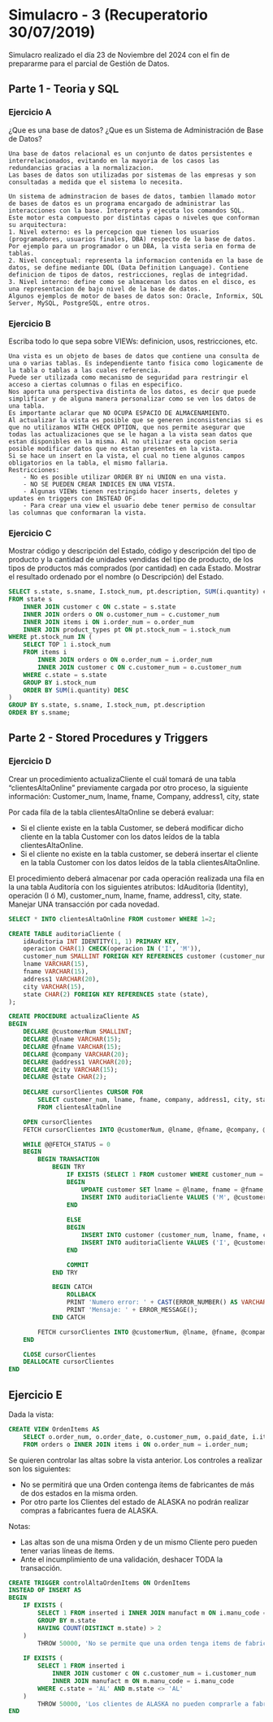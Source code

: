 # Simulacro - 3 (Recuperatorio 30/07/2019)

Simulacro realizado el día 23 de Noviembre del 2024 con el fin de prepararme para el parcial de Gestión de Datos.

## Parte 1 - Teoria y SQL

### Ejercicio A
¿Que es una base de datos? ¿Que es un Sistema de Administración de Base de Datos?

```
Una base de datos relacional es un conjunto de datos persistentes e interrelacionados, evitando en la mayoria de los casos las redundancias gracias a la normalizacion. 
Las bases de datos son utilizadas por sistemas de las empresas y son consultadas a medida que el sistema lo necesita.

Un sistema de adminstracion de bases de datos, tambien llamado motor de bases de datos es un programa encargado de administrar las interacciones con la base. Interpreta y ejecuta los comandos SQL.
Este motor esta compuesto por distintas capas o niveles que conforman su arquitectura:
1. Nivel externo: es la percepcion que tienen los usuarios (programadores, usuarios finales, DBA) respecto de la base de datos. Por ejemplo para un programador o un DBA, la vista seria en forma de tablas.
2. Nivel conceptual: representa la informacion contenida en la base de datos, se define mediante DDL (Data Definition Language). Contiene definicion de tipos de datos, restricciones, reglas de integridad.
3. Nivel interno: define como se almacenan los datos en el disco, es una representacion de bajo nivel de la base de datos.
Algunos ejemplos de motor de bases de datos son: Oracle, Informix, SQL Server, MySQL, PostgreSQL, entre otros.
```

### Ejercicio B
Escriba todo lo que sepa sobre VIEWs: definicion, usos, restricciones, etc.

```
Una vista es un objeto de bases de datos que contiene una consulta de una o varias tablas. Es independiente tanto fisica como logicamente de la tabla o tablas a las cuales referencia. 
Puede ser utilizada como mecanismo de seguridad para restringir el acceso a ciertas columnas o filas en especifico.
Nos aporta una perspectiva distinta de los datos, es decir que puede simplificar y de alguna manera personalizar como se ven los datos de una tabla.
Es importante aclarar que NO OCUPA ESPACIO DE ALMACENAMIENTO. 
Al actualizar la vista es posible que se generen inconsistencias si es que no utilizamos WITH CHECK OPTION, que nos permite asegurar que todas las actualizaciones que se le hagan a la vista sean datos que estan disponibles en la misma. Al no utilizar esta opcion seria posible modificar datos que no estan presentes en la vista. 
Si se hace un insert en la vista, el cual no tiene algunos campos obligatorios en la tabla, el mismo fallaria.
Restricciones:
    - No es posible utilizar ORDER BY ni UNION en una vista.
    - NO SE PUEDEN CREAR INDICES EN UNA VISTA.
    - Algunas VIEWs tienen restringido hacer inserts, deletes y updates en triggers con INSTEAD OF.
    - Para crear una view el usuario debe tener permiso de consultar las columnas que conformaran la vista.
```

### Ejercicio C
Mostrar código y descripción del Estado, código y descripción del tipo de producto y la cantidad de unidades vendidas del tipo de producto, de los tipos de productos más comprados (por cantidad) en cada Estado. Mostrar el resultado ordenado por el nombre (o Descripción) del Estado.

```sql
SELECT s.state, s.sname, I.stock_num, pt.description, SUM(i.quantity) cantidad_unidades_vendidas
FROM state s
    INNER JOIN customer c ON c.state = s.state
    INNER JOIN orders o ON o.customer_num = c.customer_num
    INNER JOIN items i ON i.order_num = o.order_num
    INNER JOIN product_types pt ON pt.stock_num = i.stock_num
WHERE pt.stock_num IN (
    SELECT TOP 1 i.stock_num
    FROM items i
		INNER JOIN orders o ON o.order_num = i.order_num
        INNER JOIN customer c ON c.customer_num = o.customer_num
    WHERE c.state = s.state
	GROUP BY i.stock_num
    ORDER BY SUM(i.quantity) DESC
)
GROUP BY s.state, s.sname, I.stock_num, pt.description
ORDER BY s.sname;
```

## Parte 2 - Stored Procedures y Triggers

### Ejercicio D
Crear un procedimiento actualizaCliente el cuál tomará de una tabla “clientesAltaOnline” previamente cargada por otro proceso, la siguiente información: Customer_num, lname, fname, Company, address1, city, state

Por cada fila de la tabla clientesAltaOnline se deberá evaluar:
- Si el cliente existe en la tabla Customer, se deberá modificar dicho cliente en la tabla Customer con los datos leídos de la tabla clientesAltaOnline.
- Si el cliente no existe en la tabla customer, se deberá insertar el cliente en la tabla Customer con los datos leídos de la tabla clientesAltaOnline.

El procedimiento deberá almacenar por cada operación realizada una fila en la una tabla Auditoría con los siguientes atributos: IdAuditoria (Identity), operación (I ó M), customer_num, lname, fname, address1, city, state.
Manejar UNA transacción por cada novedad.

```sql
SELECT * INTO clientesAltaOnline FROM customer WHERE 1=2;

CREATE TABLE auditoriaCliente (
    idAuditoria INT IDENTITY(1, 1) PRIMARY KEY,
    operacion CHAR(1) CHECK(operacion IN ('I', 'M')),
    customer_num SMALLINT FOREIGN KEY REFERENCES customer (customer_num),
    lname VARCHAR(15),
    fname VARCHAR(15),
    address1 VARCHAR(20),
    city VARCHAR(15),
    state CHAR(2) FOREIGN KEY REFERENCES state (state),
);

CREATE PROCEDURE actualizaCliente AS
BEGIN
    DECLARE @customerNum SMALLINT;
    DECLARE @lname VARCHAR(15);
    DECLARE @fname VARCHAR(15);
    DECLARE @company VARCHAR(20);
    DECLARE @address1 VARCHAR(20);
    DECLARE @city VARCHAR(15);
    DECLARE @state CHAR(2);
     
    DECLARE cursorClientes CURSOR FOR
        SELECT customer_num, lname, fname, company, address1, city, state
        FROM clientesAltaOnline

    OPEN cursorClientes
    FETCH cursorClientes INTO @customerNum, @lname, @fname, @company, @address1, @city, @state

    WHILE @@FETCH_STATUS = 0
    BEGIN
        BEGIN TRANSACTION
            BEGIN TRY
                IF EXISTS (SELECT 1 FROM customer WHERE customer_num = @customerNum)
                BEGIN
                    UPDATE customer SET lname = @lname, fname = @fname, company = @company, address1 = @address1, city = @city, state = @state WHERE customer_num = @customerNum
                    INSERT INTO auditoriaCliente VALUES ('M', @customerNum, @lname, @fname, @address1, @city, @state)
                END
                
                ELSE
                BEGIN
                    INSERT INTO customer (customer_num, lname, fname, city, company, address1, state) VALUES (@customerNum, @lname, @fname, @city, @company, @address1, @state)
                    INSERT INTO auditoriaCliente VALUES ('I', @customerNum, @lname, @fname, @address1, @city, @state)
                END

                COMMIT
            END TRY

            BEGIN CATCH
                ROLLBACK
                PRINT 'Numero error: ' + CAST(ERROR_NUMBER() AS VARCHAR);
				PRINT 'Mensaje: ' + ERROR_MESSAGE();
            END CATCH

        FETCH cursorClientes INTO @customerNum, @lname, @fname, @company, @address1, @city, @state
    END

	CLOSE cursorClientes
	DEALLOCATE cursorClientes
END
```

## Ejercicio E
Dada la vista:
```sql
CREATE VIEW OrdenItems AS 
    SELECT o.order_num, o.order_date, o.customer_num, o.paid_date, i.item_num, i.stock_num, i.manu_code, i.quantity, i.unit_price 
    FROM orders o INNER JOIN items i ON o.order_num = i.order_num;
```

Se quieren controlar las altas sobre la vista anterior. Los controles a realizar son los siguientes:
- No se permitirá que una Orden contenga ítems de fabricantes de más de dos estados en la misma orden. 
- Por otro parte los Clientes del estado de ALASKA no podrán realizar compras a fabricantes fuera de ALASKA.

Notas:
- Las altas son de una misma Orden y de un mismo Cliente pero pueden tener varias líneas de ítems.
- Ante el incumplimiento de una validación, deshacer TODA la transacción.

```sql
CREATE TRIGGER controlAltaOrdenItems ON OrdenItems
INSTEAD OF INSERT AS
BEGIN
    IF EXISTS (
        SELECT 1 FROM inserted i INNER JOIN manufact m ON i.manu_code = m.manu_code 
        GROUP BY m.state
        HAVING COUNT(DISTINCT m.state) > 2
    )
        THROW 50000, 'No se permite que una orden tenga items de fabricantes de dos estados distintos', 1 
    
    IF EXISTS (
        SELECT 1 FROM inserted i  
            INNER JOIN customer c ON c.customer_num = i.customer_num 
            INNER JOIN manufact m ON m.manu_code = i.manu_code
        WHERE c.state = 'AL' AND m.state <> 'AL'
    )
        THROW 50000, 'Los clientes de ALASKA no pueden comprarle a fabricantes fuera de ALASKA', 1 
END
```
